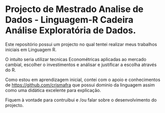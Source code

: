 # Projecto de Mestrado Analise de Dados - Linguagem-R Cadeira Análise Exploratória de Dados.

Este repositório possui um projecto no qual tentei realizar meus trabalhos iniciais em Linguagem R.

O intuito seria utilizar tecnicas Econométricas aplicadas ao mercado cambial, escolher o investimentos e análisar e justificar a escolha através do R.

Como estou em aprendizagem inicial, contei com o apoio e conhecimentos de https://github.com/crismafra que possui dominio da linguagem assim como uma didática excelente para
explicação.

Fiquem à vontade para contruibui e /ou falar sobre o desenvolvimento do projecto.
